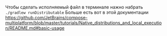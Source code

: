 Чтобы сделать исполняемый файл в терминале нажно набрать ```./gradlew runDistributable```
Больше есть вот в этой документации https://github.com/JetBrains/compose-multiplatform/blob/master/tutorials/Native_distributions_and_local_execution/README.md#basic-usage
